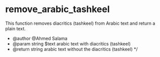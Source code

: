 # remove_arabic_tashkeel
This function removes diacritics (tashkeel) from Arabic text and return a plain text.
* @author @Ahmed Salama
 * @param  string $text arabic text with diacritics (tashkeel)
 * @return string arabic text without the diacritics (tashkeel)
 */
